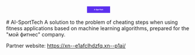 <p align="center"><img width=12.5% src="https://github.com/StrangePineAplle/AI-SportTech/blob/main/media/AI-SportTech.png"></p>
# AI-SportTech
A solution to the problem of cheating steps when using fitness applications based on machine learning algorithms, prepared for the "мой фитнес" company.

Partner website: https://xn--e1afclhdzfq.xn--p1ai/
